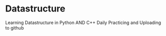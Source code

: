 # Datastructure
Learning Datastructure in Python AND C++ 
Daily Practicing and Uploading to github 
